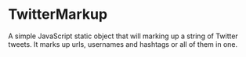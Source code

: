TwitterMarkup
=============

A simple JavaScript static object that will marking up a string of Twitter tweets. It marks up urls, usernames and hashtags or all of them in one.
